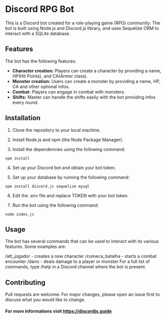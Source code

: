 
# Discord RPG Bot

This is a Discord bot created for a role-playing game (RPG) community. The bot is built using Node.js and Discord.js library, and uses Sequelize ORM to interact with a SQLite database.

## Features

The bot has the following features:

- **Character creation:** Players can create a character by providing a name, HP(Hit Points), and CA(Armor class).
- **Monster creation:** Users can create a monster by providing a name, HP, CA and other optional infos.
- **Combat:** Players can engage in combat with monsters.
- **Shifts:** Master can handle the shifts easily with the bot providing infos every round.

## Installation

1. Clone the repository to your local machine.

2. Install Node.js and npm (the Node Package Manager).

3. Install the dependencies using the following command:
```
npm install
```
4. Set up your Discord bot and obtain your bot token.

5. Set up your database by running the following command:

```
npm install discord.js sequelize mysql
```
6. Edit the .env file and replace TOKEN with your bot token.

7. Run the bot using the following command:
```
node index.js
```

## Usage

The bot has several commands that can be used to interact with its various features. Some examples are:

/att_jogador - creates a new character
/comeca_batalha - starts a combat encounter
/dano - deals damage to a player or monster
For a full list of commands, type /help in a Discord channel where the bot is present.

## Contributing
Pull requests are welcome. For major changes, please open an issue first to discuss what you would like to change.

#### For more informations visit https://discordjs.guide




